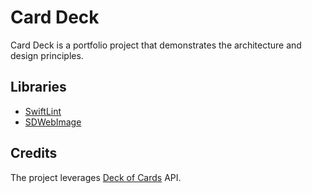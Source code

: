 # Card Deck
Card Deck is a portfolio project that demonstrates the architecture and design principles. 

## Libraries
- [SwiftLint](https://github.com/realm/SwiftLint)
- [SDWebImage](https://github.com/SDWebImage/SDWebImage)

## Credits
The project leverages [Deck of Cards](https://deckofcardsapi.com) API.
